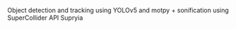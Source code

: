 Object detection and tracking using YOLOv5 and motpy + sonification using SuperCollider API Supryia
